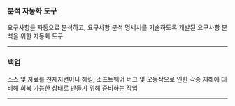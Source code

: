 ### 분석 자동화 도구
요구사항을 자동으로 분석하고, 요구사항 분석 명세서를 기술하도록 개발된 요구사항 분석을 위한 자동화 도구
***
### 백업
소스 및 자료를 천재지변이나 해킹, 소프트웨어 버그 및 오동작으로 인한 각종 재해에 대비해 회복 가능한 상태로 만들기 위해 준비하는 작업
***
